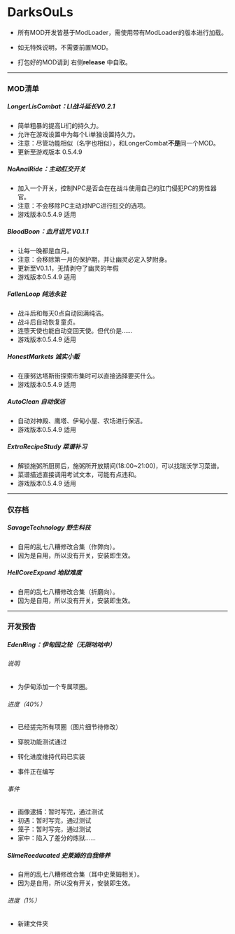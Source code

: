 # DarksOuLs
* 所有MOD开发皆基于ModLoader，需使用带有ModLoader的版本进行加载。

* 如无特殊说明，不需要前置MOD。

* 打包好的MOD请到 右侧**release** 中自取。
______
### MOD清单
##### LongerLisCombat：LI战斗延长V0.2.1
* 简单粗暴的提高Li们的持久力。
* 允许在游戏设置中为每个Li单独设置持久力。
* 注意：尽管功能相似（名字也相似），和LongerCombat**不是**同一个MOD。
* 更新至游戏版本 0.5.4.9

##### NoAnalRide：主动肛交开关
* 加入一个开关，控制NPC是否会在在战斗使用自己的肛门侵犯PC的男性器官。
* 注意：不会移除PC主动对NPC进行肛交的选项。
* 游戏版本0.5.4.9 适用

##### BloodBoon：血月诅咒 V0.1.1
* 让每一晚都是血月。
* 注意：会移除第一月的保护期，并让幽灵必定入梦附身。
* 更新至V0.1.1，无情剥夺了幽灵的年假
* 游戏版本0.5.4.9 适用

##### FallenLoop 纯洁永驻
* 战斗后和每天0点自动回满纯洁。
* 战斗后自动恢复童贞。
* 连堕天使也能自动变回天使。但代价是……
* 游戏版本0.5.4.9 适用

##### HonestMarkets 诚实小贩
* 在康努达塔斯街探索市集时可以直接选择要买什么。
* 游戏版本0.5.4.9 适用

##### AutoClean 自动保洁
* 自动对神殿、鹰塔、伊甸小屋、农场进行保洁。
* 游戏版本0.5.4.9 适用

##### ExtraRecipeStudy 菜谱补习
* 解锁施粥所厨房后，施粥所开放期间(18:00~21:00)，可以找瑞沃学习菜谱。
* 菜谱描述直接调用考试文本，可能有点违和。
* 游戏版本0.5.4.9 适用
______
### 仅存档
##### SavageTechnology 野生科技
* 自用的乱七八糟修改合集（作弊向）。
* 因为是自用，所以没有开关，安装即生效。

##### HellCoreExpand 地狱难度
* 自用的乱七八糟修改合集（折磨向）。
* 因为是自用，所以没有开关，安装即生效。

______
### 开发预告
##### EdenRing：伊甸园之轮（无限咕咕中）
###### 说明
* 为伊甸添加一个专属项圈。
###### 进度（40%）
* 已经搓完所有项圈（图片细节待修改）

* 穿脱功能测试通过

* 转化进度维持代码已实装
* 事件正在编写
###### 事件
* 画像逮捕：暂时写完，通过测试
* 初遇：暂时写完，通过测试
* 笼子：暂时写完，通过测试
* 家中：陷入了差分的炼狱……

##### SlimeReeducated 史莱姆的自我修养
* 自用的乱七八糟修改合集（耳中史莱姆相关）。
* 因为是自用，所以没有开关，安装即生效。
###### 进度（1%）
* 新建文件夹



